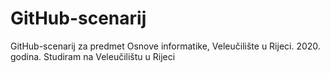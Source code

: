 # GitHub-scenarij
GitHub-scenarij za predmet Osnove informatike, Veleučilište u Rijeci. 2020. godina.
Studiram na Veleučilištu u Rijeci

